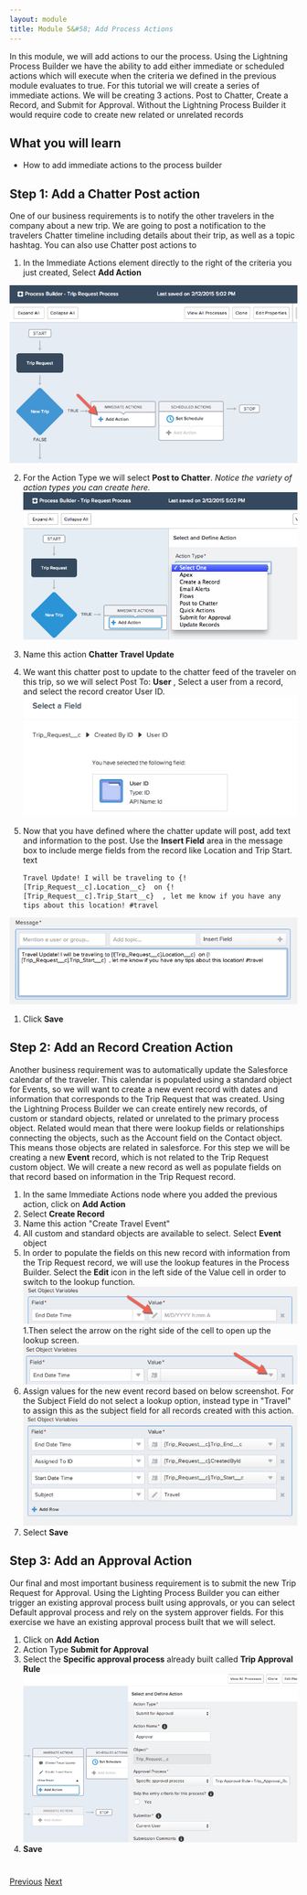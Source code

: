 ```yaml
---
layout: module
title: Module 5&#58; Add Process Actions
---
```


In this module, we will add actions to our the process. Using the Lightning Process Builder we have the ability to add either immediate or scheduled actions which will execute when the criteria we defined in the previous module evaluates to true. For this tutorial we will create a series of immediate actions. We will be creating 3 actions. Post to Chatter, Create a Record, and Submit for Approval. Without the Lightning Process Builder it would require code to create new related or unrelated records 



## What you will learn
- How to add immediate actions to the process builder


## Step 1: Add a Chatter Post action 
One of our business requirements is to notify the other travelers in the company about a new trip. We are going to post a notification to the travelers Chatter timeline including details about their trip, as well as a topic hashtag. You can also use Chatter post actions to 

1. In the Immediate Actions element directly to the right of the criteria you just created, Select **Add Action**

 ![](images/action1.jpg)

2. For the Action Type we will select **Post to Chatter**. 
*Notice the variety of action types you can create here.*
![](images/action2.jpg)

3. Name this action **Chatter Travel Update**
1. We want this chatter post to update to the chatter feed of the traveler on this trip, so we will select Post To: **User** , Select a user from a record, and select the record creator User ID. 
![](images/action3.jpg)
1. Now that you have defined where the chatter update will post, add text and information to the post. Use the **Insert Field** area in the message box to include merge fields from the record like Location and Trip Start. 
text
   <pre><code>Travel Update! I will be traveling to {![Trip_Request__c].Location__c}  on {![Trip_Request__c].Trip_Start__c}  , let me know if you have any tips about this location! #travel</code></pre>

![](images/action4.jpg) 


1. Click **Save**




## Step 2: Add an Record Creation Action 
Another business requirement was to automatically update the Salesforce calendar of the traveler. This calendar is populated using a standard object for Events, so we will want to create a new event record with dates and information that corresponds to the Trip Request that was created. Using the Lightning Process Builder we can create entirely new records, of custom or standard objects, related or unrelated to the primary process object. Related would mean that there were lookup fields or relationships connecting the objects, such as the Account field on the Contact object. This means those objects are related in salesforce. For this step we will be creating a new **Event** record, which is not related to the Trip Request custom object. We will create a new record as well as populate fields on that record based on information in the Trip Request record. 

1. In the same Immediate Actions node where you added the previous action, click on **Add Action**
2. Select **Create Record**
3. Name this action "Create Travel Event"
3. All custom and standard objects are available to select. Select **Event** object
4. In order to populate the fields on this new record with information from the Trip Request record, we will use the lookup features in the Process Builder. Select the **Edit** icon in the left side of the Value cell in order to switch to the lookup function.  
![](images/action5.jpg)
1.Then select the arrow on the right side of the cell to open up the lookup screen.
![](images/action6.jpg) 
1. Assign values for the new event record based on below screenshot. For the Subject Field do not select a lookup option, instead type in "Travel" to assign this as the subject field for all records created with this action. 
![](images/action7.jpg) 
1. Select **Save**




## Step 3: Add an Approval Action  
Our final and most important business requirement is to submit the new Trip Request for Approval. Using the Lighting Process Builder you can either trigger an existing approval process built using approvals, or you can select Default approval process and rely on the system approver fields. For this exercise we have an existing approval process built that we will select. 

1. Click on **Add Action**
2. Action Type **Submit for Approval**
1. Select the **Specific approval process** already built called **Trip Approval Rule**
![](images/approval2.jpg) 
1. **Save**






<div class="row" style="margin-top:40px;">
<div class="col-sm-12">
<a href="create-lightning-application.html" class="btn btn-default"><i class="glyphicon glyphicon-chevron-left"></i> Previous</a>
<a href="create-searchbar-component.html" class="btn btn-default pull-right">Next <i class="glyphicon glyphicon-chevron-right"></i></a>
</div>
</div>
